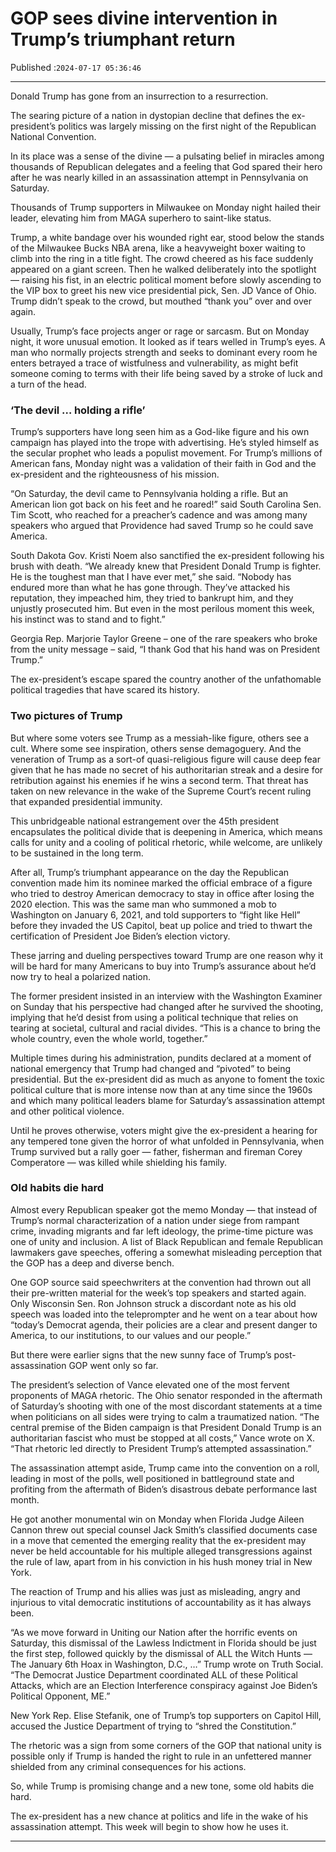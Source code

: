 # GOP sees divine intervention in Trump’s triumphant return

Published :`2024-07-17 05:36:46`

---

Donald Trump has gone from an insurrection to a resurrection.

The searing picture of a nation in dystopian decline that defines the ex-president’s politics was largely missing on the first night of the Republican National Convention.

In its place was a sense of the divine — a pulsating belief in miracles among thousands of Republican delegates and a feeling that God spared their hero after he was nearly killed in an assassination attempt in Pennsylvania on Saturday.

Thousands of Trump supporters in Milwaukee on Monday night hailed their leader, elevating him from MAGA superhero to saint-like status.

Trump, a white bandage over his wounded right ear, stood below the stands of the Milwaukee Bucks NBA arena, like a heavyweight boxer waiting to climb into the ring in a title fight. The crowd cheered as his face suddenly appeared on a giant screen. Then he walked deliberately into the spotlight — raising his fist, in an electric political moment before slowly ascending to the VIP box to greet his new vice presidential pick, Sen. JD Vance of Ohio. Trump didn’t speak to the crowd, but mouthed “thank you” over and over again.

Usually, Trump’s face projects anger or rage or sarcasm. But on Monday night, it wore unusual emotion. It looked as if tears welled in Trump’s eyes. A man who normally projects strength and seeks to dominant every room he enters betrayed a trace of wistfulness and vulnerability, as might befit someone coming to terms with their life being saved by a stroke of luck and a turn of the head.

### ‘The devil … holding a rifle’

Trump’s supporters have long seen him as a God-like figure and his own campaign has played into the trope with advertising. He’s styled himself as the secular prophet who leads a populist movement. For Trump’s millions of American fans, Monday night was a validation of their faith in God and the ex-president and the righteousness of his mission.

“On Saturday, the devil came to Pennsylvania holding a rifle. But an American lion got back on his feet and he roared!” said South Carolina Sen. Tim Scott, who reached for a preacher’s cadence and was among many speakers who argued that Providence had saved Trump so he could save America.

South Dakota Gov. Kristi Noem also sanctified the ex-president following his brush with death. “We already knew that President Donald Trump is fighter. He is the toughest man that I have ever met,” she said. “Nobody has endured more than what he has gone through. They’ve attacked his reputation, they impeached him, they tried to bankrupt him, and they unjustly prosecuted him. But even in the most perilous moment this week, his instinct was to stand and to fight.”

Georgia Rep. Marjorie Taylor Greene – one of the rare speakers who broke from the unity message – said, “I thank God that his hand was on President Trump.”

The ex-president’s escape spared the country another of the unfathomable political tragedies that have scared its history.

### Two pictures of Trump

But where some voters see Trump as a messiah-like figure, others see a cult. Where some see inspiration, others sense demagoguery. And the veneration of Trump as a sort-of quasi-religious figure will cause deep fear given that he has made no secret of his authoritarian streak and a desire for retribution against his enemies if he wins a second term. That threat has taken on new relevance in the wake of the Supreme Court’s recent ruling that expanded presidential immunity.

This unbridgeable national estrangement over the 45th president encapsulates the political divide that is deepening in America, which means calls for unity and a cooling of political rhetoric, while welcome, are unlikely to be sustained in the long term.

After all, Trump’s triumphant appearance on the day the Republican convention made him its nominee marked the official embrace of a figure who tried to destroy American democracy to stay in office after losing the 2020 election. This was the same man who summoned a mob to Washington on January 6, 2021, and told supporters to “fight like Hell” before they invaded the US Capitol, beat up police and tried to thwart the certification of President Joe Biden’s election victory.

These jarring and dueling perspectives toward Trump are one reason why it will be hard for many Americans to buy into Trump’s assurance about he’d now try to heal a polarized nation.

The former president insisted in an interview with the Washington Examiner on Sunday that his perspective had changed after he survived the shooting, implying that he’d desist from using a political technique that relies on tearing at societal, cultural and racial divides. “This is a chance to bring the whole country, even the whole world, together.”

Multiple times during his administration, pundits declared at a moment of national emergency that Trump had changed and “pivoted” to being presidential. But the ex-president did as much as anyone to foment the toxic political culture that is more intense now than at any time since the 1960s and which many political leaders blame for Saturday’s assassination attempt and other political violence.

Until he proves otherwise, voters might give the ex-president a hearing for any tempered tone given the horror of what unfolded in Pennsylvania, when Trump survived but a rally goer — father, fisherman and fireman Corey Comperatore — was killed while shielding his family.

### Old habits die hard

Almost every Republican speaker got the memo Monday — that instead of Trump’s normal characterization of a nation under siege from rampant crime, invading migrants and far left ideology, the prime-time picture was one of unity and inclusion. A list of Black Republican and female Republican lawmakers gave speeches, offering a somewhat misleading perception that the GOP has a deep and diverse bench.

One GOP source said speechwriters at the convention had thrown out all their pre-written material for the week’s top speakers and started again. Only Wisconsin Sen. Ron Johnson struck a discordant note as his old speech was loaded into the teleprompter and he went on a tear about how “today’s Democrat agenda, their policies are a clear and present danger to America, to our institutions, to our values and our people.”

But there were earlier signs that the new sunny face of Trump’s post-assassination GOP went only so far.

The president’s selection of Vance elevated one of the most fervent proponents of MAGA rhetoric. The Ohio senator responded in the aftermath of Saturday’s shooting with one of the most discordant statements at a time when politicians on all sides were trying to calm a traumatized nation. “The central premise of the Biden campaign is that President Donald Trump is an authoritarian fascist who must be stopped at all costs,” Vance wrote on X. “That rhetoric led directly to President Trump’s attempted assassination.”

The assassination attempt aside, Trump came into the convention on a roll, leading in most of the polls, well positioned in battleground state and profiting from the aftermath of Biden’s disastrous debate performance last month.

He got another monumental win on Monday when Florida Judge Aileen Cannon threw out special counsel Jack Smith’s classified documents case in a move that cemented the emerging reality that the ex-president may never be held accountable for his multiple alleged transgressions against the rule of law, apart from in his conviction in his hush money trial in New York.

The reaction of Trump and his allies was just as misleading, angry and injurious to vital democratic institutions of accountability as it has always been.

“As we move forward in Uniting our Nation after the horrific events on Saturday, this dismissal of the Lawless Indictment in Florida should be just the first step, followed quickly by the dismissal of ALL the Witch Hunts — The January 6th Hoax in Washington, D.C., …” Trump wrote on Truth Social. “The Democrat Justice Department coordinated ALL of these Political Attacks, which are an Election Interference conspiracy against Joe Biden’s Political Opponent, ME.”

New York Rep. Elise Stefanik, one of Trump’s top supporters on Capitol Hill, accused the Justice Department of trying to “shred the Constitution.”

The rhetoric was a sign from some corners of the GOP that national unity is possible only if Trump is handed the right to rule in an unfettered manner shielded from any criminal consequences for his actions.

So, while Trump is promising change and a new tone, some old habits die hard.

The ex-president has a new chance at politics and life in the wake of his assassination attempt. This week will begin to show how he uses it.

---

